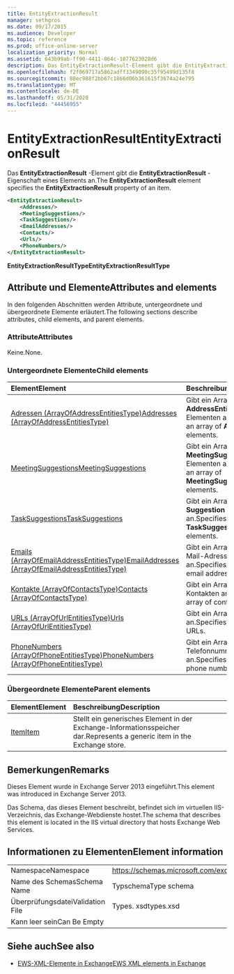 ```yaml
---
title: EntityExtractionResult
manager: sethgros
ms.date: 09/17/2015
ms.audience: Developer
ms.topic: reference
ms.prod: office-online-server
localization_priority: Normal
ms.assetid: 643b99ab-ff90-4411-864c-1077623028d6
description: Das EntityExtractionResult-Element gibt die EntityExtractionResult-Eigenschaft eines Elements an.
ms.openlocfilehash: f2f069717a5862adff3349090c35f95499d135f8
ms.sourcegitcommit: 88ec988f2bb67c1866d06b361615f3674a24e795
ms.translationtype: MT
ms.contentlocale: de-DE
ms.lasthandoff: 05/31/2020
ms.locfileid: "44456955"
---
```

# <a name="entityextractionresult"></a><span data-ttu-id="35336-103">EntityExtractionResult</span><span class="sxs-lookup"><span data-stu-id="35336-103">EntityExtractionResult</span></span>

<span data-ttu-id="35336-104">Das **EntityExtractionResult** -Element gibt die **EntityExtractionResult** -Eigenschaft eines Elements an.</span><span class="sxs-lookup"><span data-stu-id="35336-104">The **EntityExtractionResult** element specifies the **EntityExtractionResult** property of an item.</span></span> 
  
```XML
<EntityExtractionResult>
    <Addresses/>
    <MeetingSuggestions/>
    <TaskSuggestions/>
    <EmailAddresses/>
    <Contacts/>
    <Urls/>
    <PhoneNumbers/>
</EntityExtractionResult>
```

 <span data-ttu-id="35336-105">**EntityExtractionResultType**</span><span class="sxs-lookup"><span data-stu-id="35336-105">**EntityExtractionResultType**</span></span>
## <a name="attributes-and-elements"></a><span data-ttu-id="35336-106">Attribute und Elemente</span><span class="sxs-lookup"><span data-stu-id="35336-106">Attributes and elements</span></span>

<span data-ttu-id="35336-107">In den folgenden Abschnitten werden Attribute, untergeordnete und übergeordnete Elemente erläutert.</span><span class="sxs-lookup"><span data-stu-id="35336-107">The following sections describe attributes, child elements, and parent elements.</span></span>
  
### <a name="attributes"></a><span data-ttu-id="35336-108">Attribute</span><span class="sxs-lookup"><span data-stu-id="35336-108">Attributes</span></span>

<span data-ttu-id="35336-109">Keine.</span><span class="sxs-lookup"><span data-stu-id="35336-109">None.</span></span>
  
### <a name="child-elements"></a><span data-ttu-id="35336-110">Untergeordnete Elemente</span><span class="sxs-lookup"><span data-stu-id="35336-110">Child elements</span></span>

|<span data-ttu-id="35336-111">**Element**</span><span class="sxs-lookup"><span data-stu-id="35336-111">**Element**</span></span>|<span data-ttu-id="35336-112">**Beschreibung**</span><span class="sxs-lookup"><span data-stu-id="35336-112">**Description**</span></span>|
|:-----|:-----|
|[<span data-ttu-id="35336-113">Adressen (ArrayOfAddressEntitiesType)</span><span class="sxs-lookup"><span data-stu-id="35336-113">Addresses (ArrayOfAddressEntitiesType)</span></span>](addresses-arrayofaddressentitiestype.md) <br/> |<span data-ttu-id="35336-114">Gibt ein Array von **AddressEntity** -Elementen an.</span><span class="sxs-lookup"><span data-stu-id="35336-114">Specifies an array of **AddressEntity** elements.</span></span>  <br/> |
|[<span data-ttu-id="35336-115">MeetingSuggestions</span><span class="sxs-lookup"><span data-stu-id="35336-115">MeetingSuggestions</span></span>](meetingsuggestions.md) <br/> |<span data-ttu-id="35336-116">Gibt ein Array von **MeetingSuggestion** -Elementen an.</span><span class="sxs-lookup"><span data-stu-id="35336-116">Specifies an array of **MeetingSuggestion** elements.</span></span>  <br/> |
|[<span data-ttu-id="35336-117">TaskSuggestions</span><span class="sxs-lookup"><span data-stu-id="35336-117">TaskSuggestions</span></span>](tasksuggestions.md) <br/> |<span data-ttu-id="35336-118">Gibt ein Array von **Task Suggestion** -Elementen an.</span><span class="sxs-lookup"><span data-stu-id="35336-118">Specifies an array of **TaskSuggestion** elements.</span></span>  <br/> |
|[<span data-ttu-id="35336-119">Emails (ArrayOfEmailAddressEntitiesType)</span><span class="sxs-lookup"><span data-stu-id="35336-119">EmailAddresses (ArrayOfEmailAddressEntitiesType)</span></span>](emailaddresses-arrayofemailaddressentitiestype.md) <br/> |<span data-ttu-id="35336-120">Gibt ein Array von e-Mail-Adress Entitäten an.</span><span class="sxs-lookup"><span data-stu-id="35336-120">Specifies an array of email address entities.</span></span>  <br/> |
|[<span data-ttu-id="35336-121">Kontakte (ArrayOfContactsType)</span><span class="sxs-lookup"><span data-stu-id="35336-121">Contacts (ArrayOfContactsType)</span></span>](contacts-arrayofcontactstype.md) <br/> |<span data-ttu-id="35336-122">Gibt ein Array von Kontakten an.</span><span class="sxs-lookup"><span data-stu-id="35336-122">Specifies an array of contacts.</span></span>  <br/> |
|[<span data-ttu-id="35336-123">URLs (ArrayOfUrlEntitiesType)</span><span class="sxs-lookup"><span data-stu-id="35336-123">Urls (ArrayOfUrlEntitiesType)</span></span>](urls-arrayofurlentitiestype.md) <br/> |<span data-ttu-id="35336-124">Gibt ein Array von URLs an.</span><span class="sxs-lookup"><span data-stu-id="35336-124">Specifies an array of URLs.</span></span>  <br/> |
|[<span data-ttu-id="35336-125">PhoneNumbers (ArrayOfPhoneEntitiesType)</span><span class="sxs-lookup"><span data-stu-id="35336-125">PhoneNumbers (ArrayOfPhoneEntitiesType)</span></span>](phonenumbers-arrayofphoneentitiestype.md) <br/> |<span data-ttu-id="35336-126">Gibt ein Array von Telefonnummern an.</span><span class="sxs-lookup"><span data-stu-id="35336-126">Specifies an array of phone numbers.</span></span>  <br/> |
   
### <a name="parent-elements"></a><span data-ttu-id="35336-127">Übergeordnete Elemente</span><span class="sxs-lookup"><span data-stu-id="35336-127">Parent elements</span></span>

|<span data-ttu-id="35336-128">**Element**</span><span class="sxs-lookup"><span data-stu-id="35336-128">**Element**</span></span>|<span data-ttu-id="35336-129">**Beschreibung**</span><span class="sxs-lookup"><span data-stu-id="35336-129">**Description**</span></span>|
|:-----|:-----|
|[<span data-ttu-id="35336-130">Item</span><span class="sxs-lookup"><span data-stu-id="35336-130">Item</span></span>](item.md) <br/> |<span data-ttu-id="35336-131">Stellt ein generisches Element in der Exchange-Informationsspeicher dar.</span><span class="sxs-lookup"><span data-stu-id="35336-131">Represents a generic item in the Exchange store.</span></span>  <br/> |
   
## <a name="remarks"></a><span data-ttu-id="35336-132">Bemerkungen</span><span class="sxs-lookup"><span data-stu-id="35336-132">Remarks</span></span>

<span data-ttu-id="35336-133">Dieses Element wurde in Exchange Server 2013 eingeführt.</span><span class="sxs-lookup"><span data-stu-id="35336-133">This element was introduced in Exchange Server 2013.</span></span>
  
<span data-ttu-id="35336-134">Das Schema, das dieses Element beschreibt, befindet sich im virtuellen IIS-Verzeichnis, das Exchange-Webdienste hostet.</span><span class="sxs-lookup"><span data-stu-id="35336-134">The schema that describes this element is located in the IIS virtual directory that hosts Exchange Web Services.</span></span>
  
## <a name="element-information"></a><span data-ttu-id="35336-135">Informationen zu Elementen</span><span class="sxs-lookup"><span data-stu-id="35336-135">Element information</span></span>

|||
|:-----|:-----|
|<span data-ttu-id="35336-136">Namespace</span><span class="sxs-lookup"><span data-stu-id="35336-136">Namespace</span></span>  <br/> |https://schemas.microsoft.com/exchange/services/2006/types  <br/> |
|<span data-ttu-id="35336-137">Name des Schemas</span><span class="sxs-lookup"><span data-stu-id="35336-137">Schema Name</span></span>  <br/> |<span data-ttu-id="35336-138">Typschema</span><span class="sxs-lookup"><span data-stu-id="35336-138">Type schema</span></span>  <br/> |
|<span data-ttu-id="35336-139">Überprüfungsdatei</span><span class="sxs-lookup"><span data-stu-id="35336-139">Validation File</span></span>  <br/> |<span data-ttu-id="35336-140">Types. xsd</span><span class="sxs-lookup"><span data-stu-id="35336-140">types.xsd</span></span>  <br/> |
|<span data-ttu-id="35336-141">Kann leer sein</span><span class="sxs-lookup"><span data-stu-id="35336-141">Can Be Empty</span></span>  <br/> ||
   
## <a name="see-also"></a><span data-ttu-id="35336-142">Siehe auch</span><span class="sxs-lookup"><span data-stu-id="35336-142">See also</span></span>



- [<span data-ttu-id="35336-143">EWS-XML-Elemente in Exchange</span><span class="sxs-lookup"><span data-stu-id="35336-143">EWS XML elements in Exchange</span></span>](ews-xml-elements-in-exchange.md)

